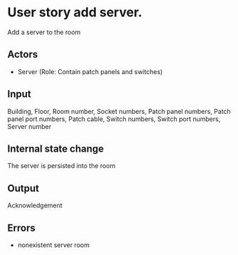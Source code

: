 # User story add server.

Add a server to the room

## Actors

* Server (Role: Contain patch panels and switches)

## Input

Building, Floor, Room number, Socket numbers, Patch panel numbers,  Patch panel port numbers, Patch cable, Switch numbers, Switch port numbers, Server number

## Internal state change

The server is persisted into the room

## Output 

Acknowledgement

## Errors

* nonexistent server room